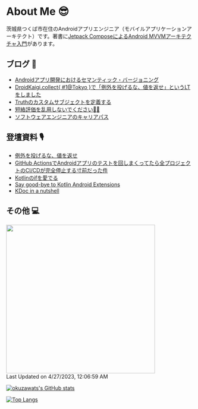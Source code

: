 # About Me 😎

茨城県つくば市在住のAndroidアプリエンジニア（モバイルアプリケーションアーキテクト）です。著書に[Jetpack ComposeによるAndroid MVVMアーキテクチャ入門](https://nextpublishing.jp/book/13660.html)があります。

## ブログ 🚀

<!-- BLOG-POST-LIST:START -->
- [Androidアプリ開発におけるセマンティック・バージョニング](https://okuzawats.com/blog/semver-in-android/)
- [DroidKaigi.collect{ #1@Tokyo }で「例外を投げるな、値を返せ」というLTをしました](https://okuzawats.com/blog/do-not-throw-exception-return-value/)
- [Truthのカスタムサブジェクトを定義する](https://okuzawats.com/blog/truth-custom-subject/)
- [短絡評価を乱用しないでください🙅‍♂️](https://okuzawats.com/blog/do-not-abuse-short-circuit/)
- [ソフトウェアエンジニアのキャリアパス](https://okuzawats.com/blog/software-engineer-career-path/)
<!-- BLOG-POST-LIST:END -->

## 登壇資料 🎙️

- [例外を投げるな、値を返せ](https://speakerdeck.com/okuzawats/li-wai-wotou-geruna-zhi-wofan-se)
- [GitHub ActionsでAndroidアプリのテストを回しまくってたら全プロジェクトのCI/CDが完全停止する寸前だった件](https://speakerdeck.com/okuzawats/cdgawan-quan-ting-zhi-surucun-qian-datutajian)
- [Kotlinのifを愛でる](https://speakerdeck.com/okuzawats/kotlinnoifwoai-deru)
- [Say good-bye to Kotlin Android Extensions](https://speakerdeck.com/okuzawats/say-good-bye-to-kotlin-android-extensions)
- [KDoc in a nutshell](https://speakerdeck.com/okuzawats/kdoc-in-a-nutshell)

## その他 💻

<!--START_SECTION:lapras-card-->
<a href="https://lapras.com/public/okuzawats" target="_blank" rel="noopener noreferrer"><img src="https://lapras-card-generator.vercel.app/api/svg?e=3.65&b=3.43&i=3.63&b1=%23020E27&b2=%230E5593&i1=%23030E21&i2=%231688BF&l=ja" width="400" ></a>  
Last Updated on 4/27/2023, 12:06:59 AM
<!--END_SECTION:lapras-card-->

[![okuzawats's GitHub stats](https://github-readme-stats.vercel.app/api?username=okuzawats)](https://github.com/anuraghazra/github-readme-stats)

[![Top Langs](https://github-readme-stats.vercel.app/api/top-langs/?username=okuzawats)](https://github.com/anuraghazra/github-readme-stats)

